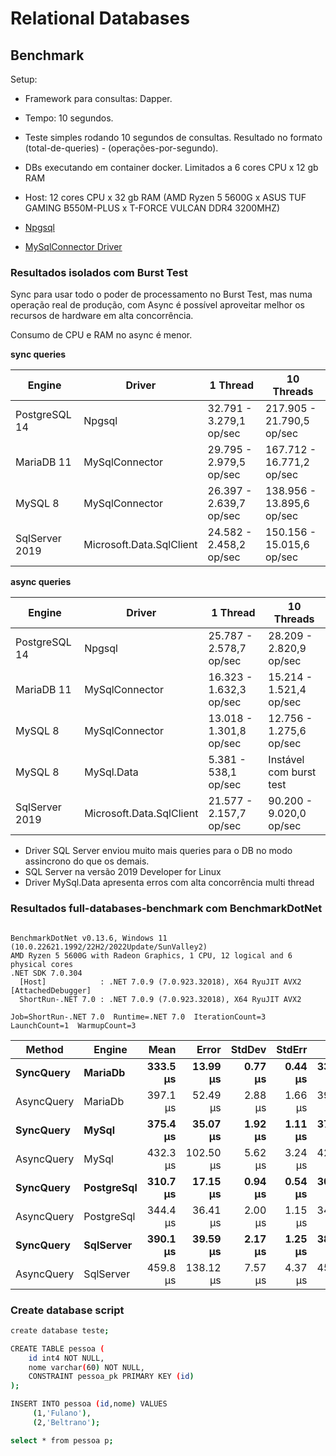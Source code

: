 ﻿# Relational Databases

## Benchmark

Setup:

- Framework para consultas: Dapper.
- Tempo: 10 segundos.
- Teste simples rodando 10 segundos de consultas. Resultado no formato (total-de-queries) - (operações-por-segundo).
- DBs executando em container docker. Limitados a 6 cores CPU x 12 gb RAM
- Host: 12 cores CPU x 32 gb RAM (AMD Ryzen 5 5600G x ASUS TUF GAMING B550M-PLUS x T-FORCE VULCAN DDR4 3200MHZ)

- [Npgsql](https://www.npgsql.org/doc/connection-string-parameters.html)
- [MySqlConnector Driver](https://mysqlconnector.net/connection-options/)

### Resultados isolados com Burst Test

Sync para usar todo o poder de processamento no Burst Test, mas numa operação real de produção,
com Async é possível aproveitar melhor os recursos de hardware em alta concorrência.

Consumo de CPU e RAM no async é menor.

**sync queries**

| Engine         | Driver                   | 1 Thread                 | 10 Threads                 |
|----------------|--------------------------|--------------------------|----------------------------|
| PostgreSQL 14  | Npgsql                   | 32.791 - 3.279,1 op/sec  | 217.905 - 21.790,5 op/sec  |
| MariaDB 11     | MySqlConnector           | 29.795 - 2.979,5 op/sec  | 167.712 - 16.771,2 op/sec  |
| MySQL 8        | MySqlConnector           | 26.397 - 2.639,7 op/sec  | 138.956 - 13.895,6 op/sec  |
| SqlServer 2019 | Microsoft.Data.SqlClient | 24.582 - 2.458,2 op/sec  | 150.156 - 15.015,6 op/sec  |

**async queries**

| Engine         | Driver                   | 1 Thread                 | 10 Threads                 |
|----------------|--------------------------|--------------------------|----------------------------|
| PostgreSQL 14  | Npgsql                   | 25.787 - 2.578,7 op/sec  | 28.209 - 2.820,9 op/sec    |
| MariaDB 11     | MySqlConnector           | 16.323 - 1.632,3 op/sec  | 15.214 - 1.521,4 op/sec    |
| MySQL 8        | MySqlConnector           | 13.018 - 1.301,8 op/sec  | 12.756 - 1.275,6 op/sec    |
| MySQL 8        | MySql.Data               | 5.381 - 538,1 op/sec     | Instável com burst test    |
| SqlServer 2019 | Microsoft.Data.SqlClient | 21.577 - 2.157,7 op/sec  | 90.200 - 9.020,0 op/sec    |

- Driver SQL Server enviou muito mais queries para o DB no modo assincrono do que os demais.
- SQL Server na versão 2019 Developer for Linux
- Driver MySql.Data apresenta erros com alta concorrência multi thread

### Resultados full-databases-benchmark com BenchmarkDotNet

```

BenchmarkDotNet v0.13.6, Windows 11 (10.0.22621.1992/22H2/2022Update/SunValley2)
AMD Ryzen 5 5600G with Radeon Graphics, 1 CPU, 12 logical and 6 physical cores
.NET SDK 7.0.304
  [Host]            : .NET 7.0.9 (7.0.923.32018), X64 RyuJIT AVX2 [AttachedDebugger]
  ShortRun-.NET 7.0 : .NET 7.0.9 (7.0.923.32018), X64 RyuJIT AVX2

Job=ShortRun-.NET 7.0  Runtime=.NET 7.0  IterationCount=3  
LaunchCount=1  WarmupCount=3  

```
|     Method |     Engine |     Mean |     Error |  StdDev |  StdErr |      Min |       Q1 |   Median |       Q3 |      Max |    Op/s |
|----------- |----------- |---------:|----------:|--------:|--------:|---------:|---------:|---------:|---------:|---------:|--------:|
|  **SyncQuery** |    **MariaDb** | **333.5 μs** |  **13.99 μs** | **0.77 μs** | **0.44 μs** | **332.8 μs** | **333.1 μs** | **333.4 μs** | **333.8 μs** | **334.3 μs** | **2,998.6** |
| AsyncQuery |    MariaDb | 397.1 μs |  52.49 μs | 2.88 μs | 1.66 μs | 393.9 μs | 396.0 μs | 398.2 μs | 398.8 μs | 399.3 μs | 2,518.1 |
|  **SyncQuery** |      **MySql** | **375.4 μs** |  **35.07 μs** | **1.92 μs** | **1.11 μs** | **373.4 μs** | **374.5 μs** | **375.6 μs** | **376.4 μs** | **377.3 μs** | **2,663.6** |
| AsyncQuery |      MySql | 432.3 μs | 102.50 μs | 5.62 μs | 3.24 μs | 428.8 μs | 429.0 μs | 429.2 μs | 434.0 μs | 438.7 μs | 2,313.4 |
|  **SyncQuery** | **PostgreSql** | **310.7 μs** |  **17.15 μs** | **0.94 μs** | **0.54 μs** | **309.9 μs** | **310.2 μs** | **310.6 μs** | **311.2 μs** | **311.8 μs** | **3,218.1** |
| AsyncQuery | PostgreSql | 344.4 μs |  36.41 μs | 2.00 μs | 1.15 μs | 342.9 μs | 343.3 μs | 343.7 μs | 345.2 μs | 346.7 μs | 2,903.2 |
|  **SyncQuery** |  **SqlServer** | **390.1 μs** |  **39.59 μs** | **2.17 μs** | **1.25 μs** | **388.2 μs** | **389.0 μs** | **389.7 μs** | **391.1 μs** | **392.5 μs** | **2,563.2** |
| AsyncQuery |  SqlServer | 459.8 μs | 138.12 μs | 7.57 μs | 4.37 μs | 455.0 μs | 455.4 μs | 455.8 μs | 462.2 μs | 468.5 μs | 2,175.0 |


### Create database script

```bash
create database teste;

CREATE TABLE pessoa (
    id int4 NOT NULL,
    nome varchar(60) NOT NULL,
    CONSTRAINT pessoa_pk PRIMARY KEY (id)
);

INSERT INTO pessoa (id,nome) VALUES
     (1,'Fulano'),
     (2,'Beltrano');

select * from pessoa p;
```
